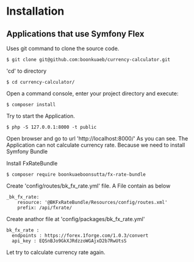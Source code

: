 Installation
============

Applications that use Symfony Flex
----------------------------------
Uses git command to clone the source code.

    $ git clone git@github.com:boonkuaeb/currency-calculator.git

'cd' to directory

    $ cd currency-calculator/


Open a command console, enter your project directory and execute:


    $ composer install

Try to start the Application.

    $ php -S 127.0.0.1:8000 -t public 


Open browser and go to url 'http://localhost:8000/'
As you can see. The Application can not calculate currency rate.
Because we need to install Symfony Bundle

Install FxRateBundle 

    $ composer require boonkuaeboonsutta/fx-rate-bundle
    
    
    
Create 'config/routes/bk_fx_rate.yml' file. A File contain as below

    _bk_fx_rate:
        resource: '@BKFxRateBundle/Resources/config/routes.xml'
        prefix: /api/fxrate/

    
Create anathor file at 'config/packages/bk_fx_rate.yml'

    bk_fx_rate :
      endpoints : https://forex.1forge.com/1.0.3/convert
      api_key : EQSnBJo9GkXJRdzzoWGAjxD2b7RwUtsS
      


Let try to calculate currency rate again.
